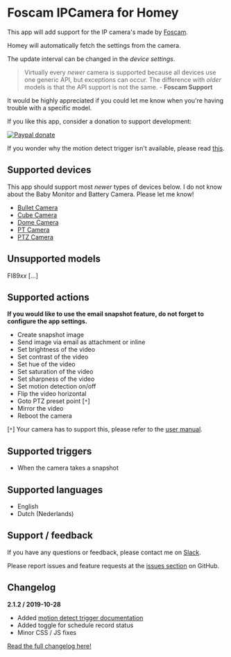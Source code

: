 # Foscam IPCamera for Homey

This app will add support for the IP camera's made by [Foscam](https://www.foscam.com "Foscam - Home Security").

Homey will automatically fetch the settings from the camera.

The update interval can be changed in the *device settings*.

> Virtually every *newer* camera is supported because all devices use one generic API, but exceptions can occur. The difference with *older* models is that the API support is not the same. - **Foscam Support**

It would be highly appreciated if you could let me know when you're having trouble with a specific model.


If you like this app, consider a donation to support development:

[![Paypal donate][pp-donate-image]][pp-donate-link]


If you wonder why the motion detect trigger isn't available, please read [this](https://github.com/edwinvdpol/com.foscam/blob/master/MOTION.md).


## Supported devices
This app should support most *newer* types of devices below. I do not know about the Baby Monitor and Battery Camera. Please let me know!
- [Bullet Camera](https://foscam.com/products/Bullet_Camera.html)
- [Cube Camera](https://foscam.com/products/Cube_Camera.html)
- [Dome Camera](https://foscam.com/products/Dome_Camera.html)
- [PT Camera](https://foscam.com/products/PT_Camera.html)
- [PTZ Camera](https://foscam.com/products/PTZ_Camera.html)


## Unsupported models
FI89*xx* [...]


## Supported actions

**If you would like to use the email snapshot feature, do not forget to configure the app settings.**
- Create snapshot image
- Send image via email as attachment or inline
- Set brightness of the video
- Set contrast of the video
- Set hue of the video
- Set saturation of the video
- Set sharpness of the video
- Set motion detection on/off
- Flip the video horizontal
- Goto PTZ preset point [`*`]
- Mirror the video
- Reboot the camera

[`*`] Your camera has to support this, please refer to the [user manual](https://foscam.com/downloads/user_mannual.html).


## Supported triggers
- When the camera takes a snapshot


## Supported languages
- English
- Dutch (Nederlands)


## Support / feedback
If you have any questions or feedback, please contact me on [Slack](https://athomcommunity.slack.com/team/evdpol).

Please report issues and feature requests at the [issues section](https://github.com/edwinvdpol/com.foscam/issues) on GitHub.


## Changelog
**2.1.2 / 2019-10-28**

- Added [motion detect trigger documentation](https://github.com/edwinvdpol/com.foscam/blob/master/MOTION.md)
- Added toggle for schedule record status
- Minor CSS / JS fixes

[Read the full changelog here!](https://github.com/edwinvdpol/com.foscam/blob/master/CHANGELOG.md)

[pp-donate-link]: https://www.paypal.me/edwinvdpol
[pp-donate-image]: https://www.paypalobjects.com/en_US/i/btn/btn_donate_SM.gif